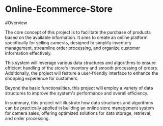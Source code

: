 # Online-Ecommerce-Store

#Overview

The core concept of this project is to facilitate the purchase of products based on the available information. It aims to create an online platform specifically for selling cameras, designed to simplify inventory management, streamline order processing, and organize customer information effectively.

This system will leverage various data structures and algorithms to ensure efficient handling of the store's inventory and smooth processing of orders. Additionally, the project will feature a user-friendly interface to enhance the shopping experience for customers.

Beyond the basic functionalities, this project will employ a variety of data structures to improve the system's performance and overall efficiency.

In summary, this project will illustrate how data structures and algorithms can be practically applied in building an online store management system for camera sales, offering optimized solutions for data storage, retrieval, and order processing.
